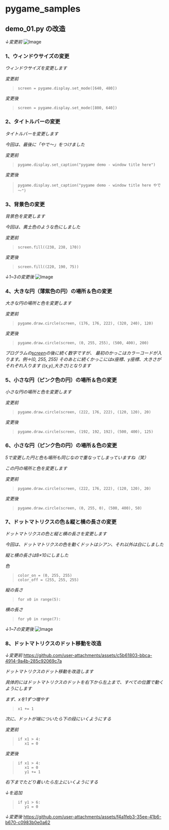 # pygame_samples
## demo_01.py の改造

*↓変更前*
![Image](https://github.com/user-attachments/assets/f4d60e5f-d257-4e7a-9b49-4a29a0051bd5)

### 1、ウィンドウサイズの変更

*ウィンドウサイズを変更します*

*変更前*
>~~~
>screen = pygame.display.set_mode([640, 480])
>~~~

*変更後*
>~~~
>screen = pygame.display.set_mode([800, 640])
>~~~

### 2、タイトルバーの変更

*タイトルバーを変更します*

*今回は、最後に「やで～」をつけました*

*変更前*
>~~~
>pygame.display.set_caption("pygame demo - window title here")
>~~~

*変更後*
>~~~
>pygame.display.set_caption("pygame demo - window title here やで～")
>~~~

### 3、背景色の変更

*背景色を変更します*

*今回は、黄土色のような色にしました*

*変更前*
>~~~
>screen.fill((238, 238, 170))
>~~~

*変更後*
>~~~
>screen.fill((220, 190, 75))
>~~~

*↓1~3の変更後*
![Image](https://github.com/user-attachments/assets/966b1bb2-bd4a-4e8b-8132-637857835587)

### 4、大きな円（薄紫色の円）の場所＆色の変更

*大きな円の場所と色を変更します*

*変更前*
>~~~
>pygame.draw.circle(screen, (176, 176, 222), (320, 240), 120)
>~~~

*変更後*
>~~~
>pygame.draw.circle(screen, (0, 255, 255), (500, 400), 200)
>~~~

*プログラムの<ins>screen</ins>の後に続く数字ですが、*
*最初のかっこはカラーコードが入ります。例→(0, 255, 255)*
*そのあとに続くかっこにはx座標、y座標、大きさがそれぞれ入ります*
*((x,y),大きさ)となります*

### 5、小さな円（ピンク色の円）の場所＆色の変更

*小さな円の場所と色を変更します*

*変更前*
>~~~
>pygame.draw.circle(screen, (222, 176, 222), (120, 120), 20)
>~~~

*変更後*
>~~~
>pygame.draw.circle(screen, (192, 192, 192), (500, 400), 125)
>~~~

### 6、小さな円（ピンク色の円）の場所＆色の変更

*5で変更した円と色も場所も同じなので重なってしまっていますね（笑）*

*この円の場所と色を変更します*

*変更前*
>~~~
>pygame.draw.circle(screen, (222, 176, 222), (120, 120), 20)
>~~~

*変更後*
>~~~
>pygame.draw.circle(screen, (0, 255, 0), (500, 400), 50)
>~~~

### 7、ドットマトリクスの色＆縦と横の長さの変更

*ドットマトリクスの色と縦と横の長さを変更します*

*今回は、ドットマトリクスの色を動くドットはシアン、それ以外は白にしました*

*縦と横の長さは8×10にしました*

*色*
>~~~
>color_on = (0, 255, 255)
>color_off = (255, 255, 255)
>~~~

*縦の長さ*
>~~~
>for x0 in range(5):
>~~~

*横の長さ*
>~~~
>for y0 in range(7):
>~~~

*↓1~7の変更後*
![Image](https://github.com/user-attachments/assets/03ee0265-4a93-477b-a665-ccfcfdd50b33)

### 8、ドットマトリクスのドット移動を改造

*↓変更前*
https://github.com/user-attachments/assets/c5b61803-bbca-4914-9a4b-285c92069c7a

*ドットマトリクスのドット移動を改造します*

*具体的にはドットマトリクスのドットを右下から左上まで、すべての位置で動くようにします*

*まず、xを1ずつ増やす*
>~~~
>x1 += 1
>~~~

*次に、ドットが端についたら下の段にいくようにする*

*変更前*
>~~~
>if x1 > 4:
>    x1 = 0
>~~~

*変更後*
>~~~
>if x1 > 4:
>    x1 = 0
>    y1 += 1
>~~~

*右下までたどり着いたら左上にいくようにする*

*↓を追加*
>~~~
>if y1 > 6:
>    y1 = 0
>~~~

*↓変更後*
https://github.com/user-attachments/assets/f4a1feb3-35ee-41b6-b670-c0983b0e0a62
